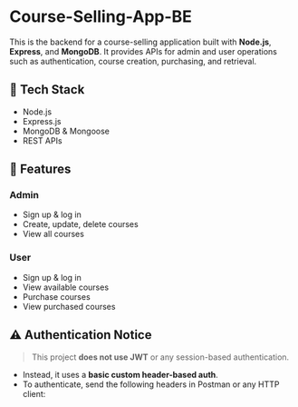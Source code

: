 # Course-Selling-App-BE

This is the backend for a course-selling application built with **Node.js**, **Express**, and **MongoDB**. It provides APIs for admin and user operations such as authentication, course creation, purchasing, and retrieval.

## 🔧 Tech Stack

- Node.js
- Express.js
- MongoDB & Mongoose
- REST APIs


## 🚀 Features

### Admin
- Sign up & log in
- Create, update, delete courses
- View all courses

### User
- Sign up & log in
- View available courses
- Purchase courses
- View purchased courses

## ⚠️ Authentication Notice

> This project **does not use JWT** or any session-based authentication.

- Instead, it uses a **basic custom header-based auth**.
- To authenticate, send the following headers in Postman or any HTTP client:



